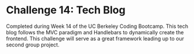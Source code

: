 # Challenge 14: Tech Blog

Completed during Week 14 of the UC Berkeley Coding Bootcamp. This tech blog follows the MVC paradigm and Handlebars to dynamically create the frontend. This challenge will serve as a great framework leading up to our second group project. 
